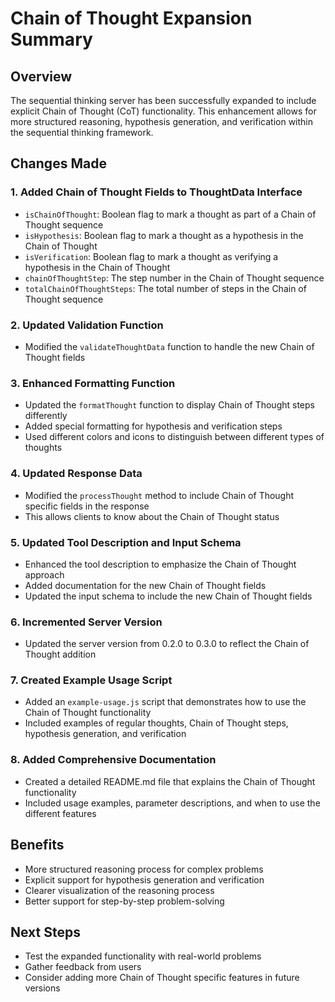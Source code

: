# Chain of Thought Expansion Summary

## Overview
The sequential thinking server has been successfully expanded to include explicit Chain of Thought (CoT) functionality. This enhancement allows for more structured reasoning, hypothesis generation, and verification within the sequential thinking framework.

## Changes Made

### 1. Added Chain of Thought Fields to ThoughtData Interface
- `isChainOfThought`: Boolean flag to mark a thought as part of a Chain of Thought sequence
- `isHypothesis`: Boolean flag to mark a thought as a hypothesis in the Chain of Thought
- `isVerification`: Boolean flag to mark a thought as verifying a hypothesis in the Chain of Thought
- `chainOfThoughtStep`: The step number in the Chain of Thought sequence
- `totalChainOfThoughtSteps`: The total number of steps in the Chain of Thought sequence

### 2. Updated Validation Function
- Modified the `validateThoughtData` function to handle the new Chain of Thought fields

### 3. Enhanced Formatting Function
- Updated the `formatThought` function to display Chain of Thought steps differently
- Added special formatting for hypothesis and verification steps
- Used different colors and icons to distinguish between different types of thoughts

### 4. Updated Response Data
- Modified the `processThought` method to include Chain of Thought specific fields in the response
- This allows clients to know about the Chain of Thought status

### 5. Updated Tool Description and Input Schema
- Enhanced the tool description to emphasize the Chain of Thought approach
- Added documentation for the new Chain of Thought fields
- Updated the input schema to include the new Chain of Thought fields

### 6. Incremented Server Version
- Updated the server version from 0.2.0 to 0.3.0 to reflect the Chain of Thought addition

### 7. Created Example Usage Script
- Added an `example-usage.js` script that demonstrates how to use the Chain of Thought functionality
- Included examples of regular thoughts, Chain of Thought steps, hypothesis generation, and verification

### 8. Added Comprehensive Documentation
- Created a detailed README.md file that explains the Chain of Thought functionality
- Included usage examples, parameter descriptions, and when to use the different features

## Benefits
- More structured reasoning process for complex problems
- Explicit support for hypothesis generation and verification
- Clearer visualization of the reasoning process
- Better support for step-by-step problem-solving

## Next Steps
- Test the expanded functionality with real-world problems
- Gather feedback from users
- Consider adding more Chain of Thought specific features in future versions
